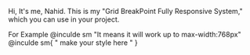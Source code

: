 Hi, It's me, Nahid. This is my "Grid BreakPoint Fully Responsive System," which you can use in your project.

For Example @inculde sm
      "It means it will work up to max-width:768px"
      @inculde sm{
      " make your style here "
      }
